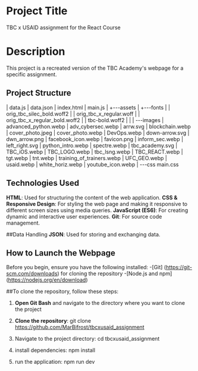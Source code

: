
# Project Title
TBC x USAID assignment for the React Course


# Description
This project is a recreated version of the TBC Academy's webpage for a specific assignment. 


## Project Structure

|   data.js
|   data.json
|   index.html
|   main.js
|
+---assets
|   +---fonts
|   |       orig_tbc_silec_bold.woff2
|   |       orig_tbc_x_regular.woff
|   |       orig_tbc_x_regular_bold.woff2
|   |       tbc-bold.woff2
|   |
|   \---images
|           advanced_python.webp
|           adv_cybersec.webp
|           arrw.svg
|           blockchain.webp
|           cover_photo.jpeg
|           cover_photo.webp
|           DevOps.webp
|           down-arrow.svg
|           dwn_arrow.png
|           facebook_icon.webp
|           favicon.png
|           inform_sec.webp
|           left_right.svg
|           python_intro.webp
|           spectre.webp
|           tbc_academy.svg
|           TBC_iOS.webp
|           TBC_LOGO.webp
|           tbc_lsng.webp
|           TBC_REACT.webp
|           tgt.webp
|           tnt.webp
|           training_of_trainers.webp
|           UFC_GEO.webp
|           usaid.webp
|           white_horiz.webp
|           youtube_icon.webp
|
\---css
        main.css

## Technologies Used
**HTML**: Used for structuring the content of the web application.
**CSS & Responsive Design**: For styling the web page and making it responsive to different screen sizes using media queries.
**JavaScript (ES6)**: For creating dynamic and interactive user experiences. 
**Git**: For source code management.


##Data Handling
**JSON**: Used for storing and exchanging data. 
## How to Launch the Webpage
Before you begin, ensure you have the following installed:
-[Git] (https://git-scm.com/downloads) for cloning the repository
-[Node.js and npm] (https://nodejs.org/en/download)


##To clone the repository, follow these steps:
1. **Open Git Bash** and navigate to the directory where you want to clone the project
2. **Clone the repository**:
git clone https://github.com/MarBifrost/tbcxusaid_assignment

3. Navigate to the project directory:
cd tbcxusaid_assignment

4. install dependencies:
npm install

5. run the application:
npm run dev